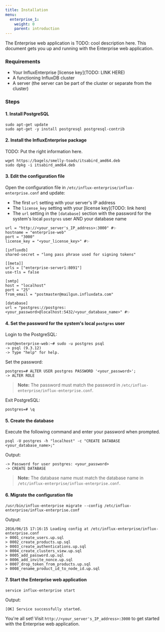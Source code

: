 ```yaml
---
title: Installation
menu:
  enterprise_1:
    weight: 0
    parent: introduction
---
```


The Enterprise web application is TODO: cool description here.
This document gets you up and running with the Enterprise web application.

### Requirements

* Your InfluxEnterprise [license key](TODO: LINK HERE)
* A functioning InfluxDB cluster
* A server (the server can be part of the cluster or separate from the cluster)

### Steps

#### 1. Install PostgreSQL

```
sudo apt-get update
sudo apt-get -y install postgresql postgresql-contrib
```

#### 2. Install the InfluxEnterprise package

TODO: Put the right information here.
```
wget https://bagels/smelly-toads/itsabird_amd64.deb
sudo dpkg -i itsabird_amd64.deb
```

#### 3. Edit the configuration file

Open the configuration file in `/etc/influx-enterprise/influx-enterprise.conf`
and update:             

* The first `url` setting with your server's IP address
* The `license_key` setting with your [license key](TODO: link here)
* The `url` setting in the `[database]` section with the password for the
system's local `postgres` user AND your database name

```
url = "http://<your_server's_IP_address>:3000" #✨
hostname = "enterprise-web"
port = "3000"
license_key = "<your_license_key>" #✨

[influxdb]
shared-secret = "long pass phrase used for signing tokens"

[[meta]]
urls = ["enterprise-server1:8091"]
use-tls = false

[smtp]
host = "localhost"
port = "25"
from_email = "postmaster@mailgun.influxdata.com"

[database]
url = "postgres://postgres:<your_password>@localhost:5432/<your_database_name>" #✨
```

#### 4. Set the password for the system's local `postgres` user

Login to the PostgreSQL:
```
root@enterprise-web:~# sudo -u postgres psql
-> psql (9.3.12)
-> Type "help" for help.
```

Set the password:
```
postgres=# ALTER USER postgres PASSWORD '<your_password>';
-> ALTER ROLE
```

> **Note:** The password must match the password in
`/etc/influx-enterprise/influx-enterprise.conf`.

Exit PostgreSQL:
```
postgres=# \q
```

#### 5. Create the database

Execute the following command and enter your password when prompted.
```
psql -U postgres -h "localhost" -c "CREATE DATABASE <your_database_name>;"
```

Output:
```
-> Password for user postgres: <your_password>
-> CREATE DATABASE
```

> **Note:** The database name must match the database name in
`/etc/influx-enterprise/influx-enterprise.conf`.

#### 6. Migrate the configuration file

```
/usr/bin/influx-enterprise migrate --config /etc/influx-enterprise/influx-enterprise.conf
```

Output:
```
2016/06/15 17:16:15 Loading config at /etc/influx-enterprise/influx-enterprise.conf
> 0001_create_users.up.sql
> 0002_create_products.up.sql
> 0003_create_authentications.up.sql
> 0004_create_clusters_view.up.sql
> 0005_add_password.up.sql
> 0006_add_invite_nonce.up.sql
> 0007_drop_token_from_products.up.sql
> 0008_rename_product_id_to_node_id.up.sql
```

#### 7. Start the Enterprise web application

```
service influx-enterprise start
```

Output:
```
[OK] Service successfully started.
```

You're all set!
Visit `http://<your_server's_IP_address>:3000` to get started with the
Enterprise web application.

